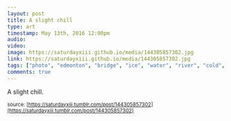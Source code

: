 ```yaml
---
layout: post
title: A slight chill
type: art
timestamp: May 13th, 2016 12:00pm
audio: 
video: 
image: https://saturdayxiii.github.io/media/144305857302.jpg
link: https://saturdayxiii.github.io/media/144305857302.jpg
tags: ["photo", "edmonton", "bridge", "ice", "water", "river", "cold", "photography", "art"]
comments: true
---
```

A slight chill.
 
  
<small>source: [https://saturdayxiii.tumblr.com/post/144305857302](https://saturdayxiii.tumblr.com/post/144305857302)</small>